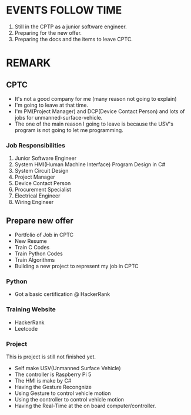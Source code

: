 # EVENTS FOLLOW TIME
1. Still in the CPTP as a junior software engineer.
2. Preparing for the new offer.
3. Preparing the docs and the items to leave CPTC.

# REMARK
## CPTC
- It's not a good company for me (many reason not going to explain)
- I'm going to leave at that time.
- I'm PM(Project Manager) and DCP(Device Contact Person) and lots of jobs for unmanned-surface-vehicle.
- The one of the main reason I going to leave is because the USV's program is not going to let me programming.

### Job Responsibilities
1. Junior Software Engineer
2. System HMI(Human Machine Interface) Program Design in C#
3. System Circuit Design
4. Project Manager
5. Device Contact Person
6. Procurement Specialist
7. Electrical Engineer
8. Wiring Engineer

## Prepare new offer
- Portfolio of Job in CPTC
- New Resume
- Train C Codes
- Train Python Codes
- Train Algorithms
- Building a new project to represent my job in CPTC

### Python
- Got a basic certification @ HackerRank

### Training Website
- HackerRank
- Leetcode

### Project
This is project is still not finished yet.
- Self make USV(Unmanned Surface Vehicle)
- The controller is Raspberry Pi 5
- The HMI is make by C#
- Having the Gesture Recongnize
- Using Gesture to control vehicle motion
- Using the controller to control vehicle motion
- Having the Real-Time at the on board computer/controller.
